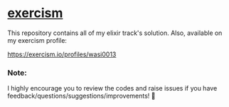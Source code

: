 # [exercism](https://exercism.io)

This repository contains all of my elixir track's solution. Also, available on my exercism profile:

https://exercism.io/profiles/wasi0013

### Note:

I highly encourage you to review the codes and raise issues if you have feedback/questions/suggestions/improvements! :cake:




